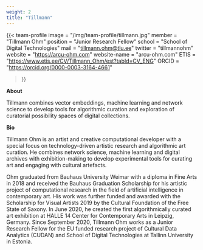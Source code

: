 ```yaml
---
weight: 2
title: "Tillmann"
---
```


{{< team-profile 
image = "/img/team-profile/tillmann.jpg"
member = "Tillmann Ohm"
position = "Junior Research Fellow"
school = "School of Digital Technologies"
mail = "tillmann.ohm@tlu.ee"
twitter = "tillmannohm"
website = "https://arcu-ohm.com"
website-name = "arcu-ohm.com"
ETIS = "https://www.etis.ee/CV/Tillmann_Ohm/est?tabId=CV_ENG"
ORCID = "https://orcid.org/0000-0003-3164-4661"
 >}}   

**About**
  
Tillmann combines vector embeddings, machine learning and network science to develop tools for algorithmic curation and exploration of curatorial possibility spaces of digital collections.
  

**Bio**  
  
Tillmann Ohm is an artist and creative computational developer with a special focus on technology-driven artistic research and algorithmic art curation. He combines network science, machine learning and digital archives with exhibition-making to develop experimental tools for curating art and engaging with cultural artefacts.

Ohm graduated from Bauhaus University Weimar with a diploma in Fine Arts in 2018 and received the Bauhaus Graduation Scholarship for his artistic project of computational research in the field of artificial intelligence in contemporary art. His work was further funded and awarded with the Scholarship for Visual Artists 2019 by the Cultural Foundation of the Free State of Saxony. In June 2020, he created the first algorithmically curated art exhibition at HALLE 14 Center for Contemporary Arts in Leipzig, Germany. Since September 2020, Tillmann Ohm works as a Junior Research Fellow for the EU funded research project of Cultural Data Analytics (CUDAN) and School of Digital Technologies at Tallinn University in Estonia.
